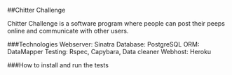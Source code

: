 ##Chitter Challenge

Chitter Challenge is a software program where people can post their peeps online and communicate with other users.

###Technologies
Webserver: Sinatra
Database: PostgreSQL
ORM: DataMapper
Testing: Rspec, Capybara, Data cleaner
Webhost: Heroku

###How to install and run the tests


```sh

```

